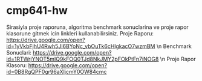 # cmp641-hw
Sirasiyla proje raporuna, algoritma benchmark sonuclarina ve proje rapor klasorune gitmek icin linkleri kullanabilirsiniz.
Proje Raporu: https://drive.google.com/open?id=1yVkbFjhU4Rwh5JI6BYoNc_vbOuTk6cHlgkacO7wzmBM \n
Benchmark Sonuclari: https://drive.google.com/open?id=1RTWrjYNOT5mIQ9kFOQ0TJd8NkJMY2pFOkPtFn7iNOG8 \n
Proje Rapor Klasoru: https://drive.google.com/open?id=0B8RgQPF0gr96aXljcmY0OW84cmc

